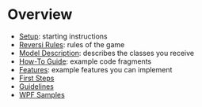 # Overview

* [Setup](Setup.md): starting instructions
* [Reversi Rules](Reversi.md): rules of the game
* [Model Description](Model.md): describes the classes you receive
* [How-To Guide](HowTo.md): example code fragments
* [Features](Features.md): example features you can implement
* [First Steps](First-Steps.md)
* [Guidelines](Guidelines.md)
* [WPF Samples](https://github.com/fvogels/samples.git)